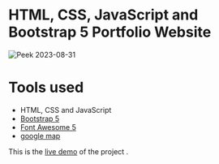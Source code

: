 HTML, CSS, JavaScript and Bootstrap 5 Portfolio Website
=======
![Peek 2023-08-31]((https://imgflip.com/gif/7xl9rr))

# Tools used #
* HTML, CSS and JavaScript
* [Bootstrap 5](https://getbootstrap.com/docs/5.0/getting-started/introduction/)
* [Font Awesome 5](https://fontawesome.com/)
* [google map](https://www.embed-map.com/)

This is the [live demo](https://brad-portfolio.netlify.app/) of the project . 

